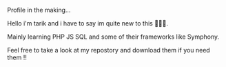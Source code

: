 Profile in the making...

Hello i'm tarik and i have to say im quite new to this 🎪🎪🎪.

Mainly learning PHP JS SQL and some of their frameworks like Symphony.

Feel free to take a look at my repostory and download them if you need them !!
